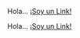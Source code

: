[comment]:<> (Titulos en Markdown)

Hola... [¡Soy un Link!](https://google.com "Información Adicional")


<!-- Titulos en HTML -->

<p>Hola... <a href="https://google.com" title="Información Adicional">¡Soy un Link!</a></p>